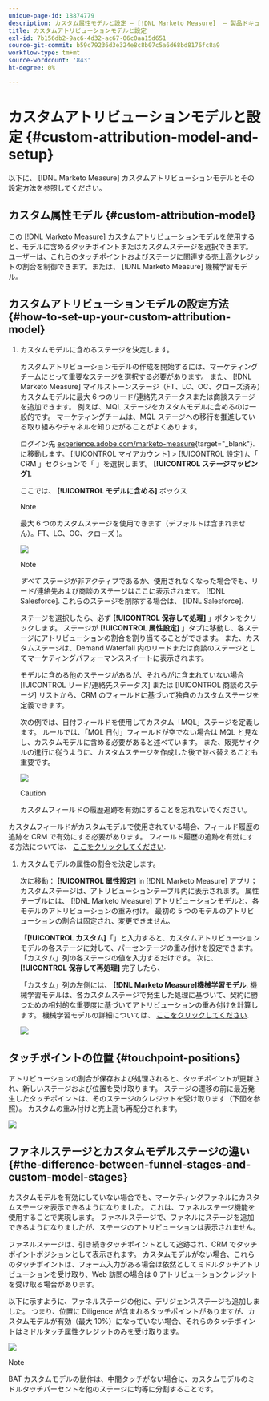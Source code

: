 ```yaml
---
unique-page-id: 18874779
description: カスタム属性モデルと設定 — [!DNL Marketo Measure]  — 製品ドキュメント
title: カスタムアトリビューションモデルと設定
exl-id: 7b156db2-9ac6-4d32-ac67-06c0aa15d651
source-git-commit: b59c79236d3e324e8c8b07c5a6d68bd8176fc8a9
workflow-type: tm+mt
source-wordcount: '843'
ht-degree: 0%

---
```


# カスタムアトリビューションモデルと設定 {#custom-attribution-model-and-setup}

以下に、 [!DNL Marketo Measure] カスタムアトリビューションモデルとその設定方法を参照してください。

## カスタム属性モデル {#custom-attribution-model}

この [!DNL Marketo Measure] カスタムアトリビューションモデルを使用すると、モデルに含めるタッチポイントまたはカスタムステージを選択できます。 ユーザーは、これらのタッチポイントおよびステージに関連する売上高クレジットの割合を制御できます。または、 [!DNL Marketo Measure] 機械学習モデル。

## カスタムアトリビューションモデルの設定方法 {#how-to-set-up-your-custom-attribution-model}

1. カスタムモデルに含めるステージを決定します。

   カスタムアトリビューションモデルの作成を開始するには、マーケティングチームにとって重要なステージを選択する必要があります。 また、 [!DNL Marketo Measure] マイルストーンステージ（FT、LC、OC、クローズ済み）カスタムモデルに最大 6 つのリード/連絡先ステータスまたは商談ステージを追加できます。 例えば、MQL ステージをカスタムモデルに含めるのは一般的です。 マーケティングチームは、MQL ステージへの移行を推進している取り組みやチャネルを知りたがることがよくあります。

   ログイン先 [experience.adobe.com/marketo-measure](https://experience.adobe.com/marketo-measure){target="_blank"}. に移動します。 [!UICONTROL マイアカウント] > [!UICONTROL 設定] /、「 CRM 」セクションで「 」を選択します。 **[!UICONTROL ステージマッピング]**.

   ここでは、 **[!UICONTROL モデルに含める]** ボックス

   >[!NOTE]
   >
   >最大 6 つのカスタムステージを使用できます（デフォルトは含まれません）。FT、LC、OC、クローズ )。

   ![](assets/1-1.png)

   >[!NOTE]
   >
   >_すべて_ ステージが非アクティブであるか、使用されなくなった場合でも、リード/連絡先および商談のステージはここに表示されます。 [!DNL Salesforce]. これらのステージを削除する場合は、 [!DNL Salesforce].

   ステージを選択したら、必ず **[!UICONTROL 保存して処理]** 」ボタンをクリックします。 ステージが **[!UICONTROL 属性設定]** 」タブに移動し、各ステージにアトリビューションの割合を割り当てることができます。 また、カスタムステージは、Demand Waterfall 内のリードまたは商談のステージとしてマーケティングパフォーマンススイートに表示されます。

   モデルに含める他のステージがあるが、それらがに含まれていない場合 [!UICONTROL リード/連絡先ステータス] または [!UICONTROL 商談のステージ] リストから、CRM のフィールドに基づいて独自のカスタムステージを定義できます。

   次の例では、日付フィールドを使用してカスタム「MQL」ステージを定義します。 ルールでは、「MQL 日付」フィールドが空でない場合は MQL と見なし、カスタムモデルに含める必要があると述べています。 また、販売サイクルの進行に従うように、カスタムステージを作成した後で並べ替えることも重要です。

   ![](assets/2-1.png)

   >[!CAUTION]
   >
   >カスタムフィールドの履歴追跡を有効にすることを忘れないでください。

カスタムフィールドがカスタムモデルで使用されている場合、フィールド履歴の追跡を CRM で有効にする必要があります。 フィールド履歴の追跡を有効にする方法については、 [ここをクリックしてください](/help/advanced-marketo-measure-features/custom-attribution-models/custom-model-setup-enable-field-history-tracking.md).

1. カスタムモデルの属性の割合を決定します。

   次に移動： **[!UICONTROL 属性設定]** in [!DNL Marketo Measure] アプリ；カスタムステージは、アトリビューションテーブル内に表示されます。 属性テーブルには、 [!DNL Marketo Measure] アトリビューションモデルと、各モデルのアトリビューションの重み付け。 最初の 5 つのモデルのアトリビューションの割合は固定され、変更できません。

   「**[!UICONTROL カスタム]**「」と入力すると、カスタムアトリビューションモデルの各ステージに対して、パーセンテージの重み付けを設定できます。 「カスタム」列の各ステージの値を入力するだけです。 次に、 **[!UICONTROL 保存して再処理]** 完了したら、

   「カスタム」列の左側には、 **[!DNL Marketo Measure]機械学習モデル**. 機械学習モデルは、各カスタムステージで発生した処理に基づいて、契約に勝つための相対的な重要度に基づいてアトリビューションの重み付けを計算します。 機械学習モデルの詳細については、 [ここをクリックしてください](/help/advanced-marketo-measure-features/custom-attribution-models/machine-learning-model-faq.md).

   ![](assets/3.png)

## タッチポイントの位置 {#touchpoint-positions}

アトリビューションの割合が保存および処理されると、タッチポイントが更新され、新しいステージおよび位置を受け取ります。 ステージの遷移の前に最近発生したタッチポイントは、そのステージのクレジットを受け取ります（下図を参照）。 カスタムの重み付けと売上高も再配分されます。

![](assets/4.png)

## ファネルステージとカスタムモデルステージの違い {#the-difference-between-funnel-stages-and-custom-model-stages}

カスタムモデルを有効にしていない場合でも、マーケティングファネルにカスタムステージを表示できるようになりました。 これは、ファネルステージ機能を使用することで実現します。 ファネルステージで、ファネルにステージを追加できるようになりましたが、ステージのアトリビューションは表示されません。

ファネルステージは、引き続きタッチポイントとして追跡され、CRM でタッチポイントポジションとして表示されます。 カスタムモデルがない場合、これらのタッチポイントは、フォーム入力がある場合は依然としてミドルタッチアトリビューションを受け取り、Web 訪問の場合は 0 アトリビューションクレジットを受け取る場合があります。

以下に示すように、ファネルステージの他に、デリジェンスステージも追加しました。 つまり、位置に Diligence が含まれるタッチポイントがありますが、カスタムモデルが有効（最大 10%）になっていない場合、それらのタッチポイントはミドルタッチ属性クレジットのみを受け取ります。

![](assets/5.png)

>[!NOTE]
>
>BAT カスタムモデルの動作は、中間タッチがない場合に、カスタムモデルのミドルタッチパーセントを他のステージに均等に分割することです。
